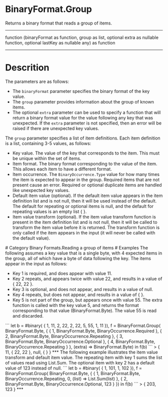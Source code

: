 ﻿# BinaryFormat.Group
Returns a binary format that reads a group of items.
***
function (binaryFormat as function, group as list, optional extra as nullable function, optional lastKey as nullable any) as function
***
# Descrition 
The parameters are as follows:
<ul>
<li>The <code>binaryFormat</code> parameter specifies the binary format of the key value.</li>
<li>The <code>group</code> parameter provides information about the group of known items.</li>
<li>The optional <code>extra</code> parameter can be used to specify a function that will return a binary format value for the value following any key that was unexpected.  If the <code>extra</code> parameter is not specified, then an error will be raised if there are unexpected key values.</li>
</ul>
The <code>group</code> parameter specifies a list of item definitions.  Each item definition is a list, containing 3-5 values, as follows:
<ul>
<li>Key value.  The value of the key that corresponds to the item.  This must be unique within the set of items.</li>
<li>Item format.  The binary format corresponding to the value of the item.  This allows each item to have a different format. </li>
<li>Item occurrence.  The <code>BinaryOccurrence.Type</code> value for how many times the item is expected to appear in the group.   Required items that are not present cause an error.  Required or optional duplicate items are handled like unexpected key values.</li>
<li>Default item value (optional).  If the default item value appears in the item definition list and is not null, then it will be used instead of the default.  The default for repeating or optional items is null, and the default for repeating values is an empty list { }.</li>
<li>Item value transform (optional).   If the item value transform function is present in the item definition list and is not null, then it will be called to transform the item value before it is returned.  The transform function is only called if the item appears in the input (it will never be called with the default value). </li>
</ul>
# Category 
Binary Formats.Reading a group of items
# Examples 
The following assumes a key value that is a single byte, with 4 expected items in the group, all of which have a byte of data following the key.  The items appear in the input as follows:
<ul>
<li>Key 1 is required, and does appear with value 11.</li>
<li>Key 2 repeats, and appears twice with value 22, and results in a value of { 22, 22 }.</li>
<li>Key 3 is optional, and does not appear, and results in a value of null.</li>
<li>Key 4 repeats, but does not appear, and results in a value of { }.</li>
<li>Key 5 is not part of the group, but appears once with value 55.  The extra function is called with the key value 5, and returns the format corresponding to that value (BinaryFormat.Byte).  The value 55 is read and discarded.</li>
</ul>
```
let
    b = #binary(
    { 
        1, 11, 
        2, 22, 
        2, 22, 
        5, 55, 
        1, 11 
    }),
    f = BinaryFormat.Group(
        BinaryFormat.Byte,
        {
            { 1, BinaryFormat.Byte, BinaryOccurrence.Required },
            { 2, BinaryFormat.Byte, BinaryOccurrence.Repeating },
            { 3, BinaryFormat.Byte, BinaryOccurrence.Optional },
            { 4, BinaryFormat.Byte, BinaryOccurrence.Repeating }
        },
        (extra) => BinaryFormat.Byte)
in
    f(b)
```
> { 11, { 22, 22 }, null, { } }
***
The following example illustrates the item value transform and default item value.   The repeating item with key 1 sums the list of values read using List.Sum.  The optional item with key 2 has a default value of 123 instead of null.
```
let
    b = #binary(
    { 
        1, 101, 
        1, 102 
    }),
    f = BinaryFormat.Group(
        BinaryFormat.Byte,
        {
            { 1, BinaryFormat.Byte, BinaryOccurrence.Repeating, 
              0, (list) => List.Sum(list) },
            { 2, BinaryFormat.Byte, BinaryOccurrence.Optional, 123 }
        })
in
    f(b)
```
> { 203, 123 }
***
